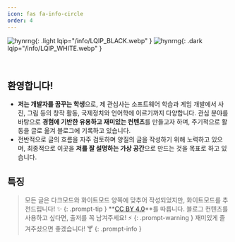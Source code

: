 ```yaml
---
icon: fas fa-info-circle
order: 4
---
```


<!-- fas fa-info-circle -->

![hynrng](/info/hynrng_black.webp){: .light lqip="/info/LQIP_BLACK.webp" }
![hynrng](/info/hynrng_white.webp){: .dark lqip="/info/LQIP_WHITE.webp" }

<br>

## **환영합니다!**

- **저는 개발자를 꿈꾸는 학생**으로, 제 관심사는 소프트웨어 학습과 게임 개발에서 사진, 그림 등의 창작 활동, 국제정치와 언어학에 이르기까지 다양합니다. 관심 분야를 바탕으로 **경험에 기반한 유용하고 재미있는 컨텐츠**를 만들고자 하며, 주기적으로 활동을 글로 옮겨 블로그에 기록하고 있습니다.
- 전반적으로 글의 흐름을 자주 검토하며 양질의 글을 작성하기 위해 노력하고 있으며, 최종적으로 이곳을 **저를 잘 설명하는 가상 공간**으로 만드는 것을 목표로 하고 있습니다.

## **특징**

> 모든 글은 다크모드와 화이트모드 양쪽에 맞추어 작성되었지만, 화이트모드를 추천드립니다! ✨
{: .prompt-tip }
> **[CC BY 4.0](https://creativecommons.org/licenses/by/4.0/deed.ko)**를 따릅니다. 블로그 컨텐츠를 사용하고 싶다면, 출저를 꼭 남겨주세요! ⚡
{: .prompt-warning }
> 재미있게 즐겨주셨으면 좋겠습니다! 🍸
{: .prompt-info }